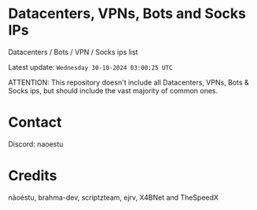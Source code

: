 # Datacenters, VPNs, Bots and Socks IPs
 
Datacenters / Bots / VPN / Socks ips list

Latest update: `Wednesday 30-10-2024 03:00:25 UTC` 

ATTENTION: This repository doesn't include all Datacenters, VPNs, Bots & Socks ips, 
but should include the vast majority of common ones.

# Contact
Discord: naoestu

# Credits
nãoéstu, brahma-dev, scriptzteam, ejrv, X4BNet and TheSpeedX
